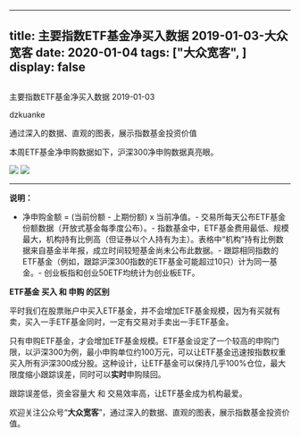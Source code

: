 
---
title:   主要指数ETF基金净买入数据 2019-01-03-大众宽客
date: 2020-01-04
tags: ["大众宽客", ]
display: false
---


## 



主要指数ETF基金净买入数据 2019-01-03




dzkuanke




通过深入的数据、直观的图表，展示指数基金投资价值


本周ETF基金净申购数据如下，沪深300净申购数据真亮眼。



<img class="rich_pages js_insertlocalimg" data-ratio="1.2522727272727272" data-s="300,640" src="https://mmbiz.qpic.cn/mmbiz_png/PKw3FQPmhIhu0Sj39Cgl9gibNHnzMvPqZb0W83sg2BgtVI3ibe5bcPWiarGIviangU1hnozAE76E4d7ACzkjiaHHHwQ/640?wx_fmt=png" data-type="png" data-w="880" style=""/>

<img class="rich_pages js_insertlocalimg" data-s="300,640" src="https://mmbiz.qpic.cn/mmbiz_png/PKw3FQPmhIhu0Sj39Cgl9gibNHnzMvPqZicD7NslvMpibPc3mTPXT9FjS62riaWNsF8DD48ggiaGDvdicYysOySRmwlg/640?wx_fmt=png" data-type="png" style=""/>

****

**说明：**
- 净申购金额 = (当前份额 - 上期份额) x 当前净值。- 交易所每天公布ETF基金份额数据（开放式基金每季度公布）。- 指数基金中，ETF基金费用最低、规模最大，机构持有比例高（但证券以个人持有为主）。表格中“机构”持有比例数据来自基金半年报，成立时间较短基金尚未公布此数据。- 跟踪相同指数的ETF基金（例如，跟踪沪深300指数的ETF基金可能超过10只）计为同一基金。- 创业板指和创业50ETF均统计为创业板ETF。




**ETF基金 买入 和 申购 的区别**



平时我们在股票账户中买入ETF基金，并不会增加ETF基金规模，因为有买就有卖，买入一手ETF基金同时，一定有交易对手卖出一手ETF基金。



只有申购ETF基金，才会增加ETF基金规模。ETF基金设定了一个较高的申购门限，以沪深300为例，最小申购单位约100万元，可以让ETF基金迅速按指数权重买入所有沪深300成分股。这种设计，让ETF基金可以保持几乎100%仓位，最大限度缩小跟踪误差，同时可以**实时**申购赎回。



跟踪误差低，资金容量大&nbsp;和 交易效率高，让ETF基金成为机构最爱。





欢迎关注公众号“**大众宽客**”，通过深入的数据、直观的图表，展示指数基金投资价值。









